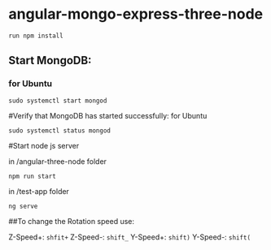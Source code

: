 # angular-mongo-express-three-node

```
run npm install 
```

## Start MongoDB:

### for Ubuntu
```
sudo systemctl start mongod
``` 

#Verify that MongoDB has started successfully:
for Ubuntu
```
sudo systemctl status mongod
```

#Start node js server 

in /angular-three-node folder 
```
npm run start 
```

in /test-app folder
```
ng serve
```

##To change the Rotation speed use: 

Z-Speed+:
```shfit+```
Z-Speed-:
```shift_```
Y-Speed+:
```shift)```
Y-Speed-:
```shift(```

